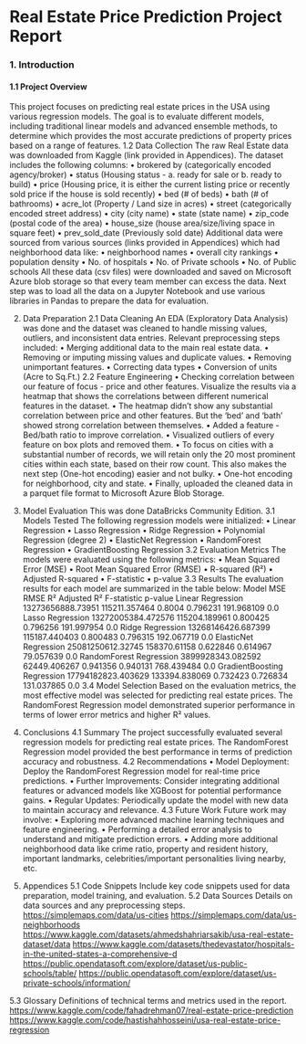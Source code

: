# Real Estate Price Prediction Project Report

### 1. Introduction <br>

#### 1.1 Project Overview <br>

This project focuses on predicting real estate prices in the USA using various regression models. The goal is to evaluate different models, including traditional linear models and advanced ensemble methods, to determine which provides the most accurate predictions of property prices based on a range of features.
1.2 Data Collection
The raw Real Estate data was downloaded from Kaggle (link provided in Appendices).
The dataset includes the following columns:
•	brokered by (categorically encoded agency/broker)
•	status (Housing status - a. ready for sale or b. ready to build)
•	price (Housing price, it is either the current listing price or recently sold price if the house is sold recently)
•	bed (# of beds)
•	bath (# of bathrooms)
•	acre_lot (Property / Land size in acres)
•	street (categorically encoded street address)
•	city (city name)
•	state (state name)
•	zip_code (postal code of the area)
•	house_size (house area/size/living space in square feet)
•	prev_sold_date (Previously sold date)
Additional data were sourced from various sources (links provided in Appendices) which had neighborhood data like:
•	neighborhood names
•	overall city rankings
•	population density
•	No. of hospitals
•	No. of Private schools
•	No. of Public schools
All these data (csv files) were downloaded and saved on Microsoft Azure blob storage so that every team member can excess the data.
Next step was to load all the data on a Jupyter Notebook and use various libraries in Pandas to prepare the data for evaluation.

2. Data Preparation
2.1 Data Cleaning
An EDA (Exploratory Data Analysis) was done and the dataset was cleaned to handle missing values, outliers, and inconsistent data entries. Relevant preprocessing steps included:
•	Merging additional data to the main real estate data.
•	Removing or imputing missing values and duplicate values.
•	Removing unimportant features.
•	Correcting data types
•	Conversion of units (Acre to Sq.Ft.)
2.2 Feature Engineering
•	Checking correlation between our feature of focus - price and other features. Visualize the results via a heatmap that shows the correlations between different numerical features in the dataset.
•	The heatmap didn’t show any substantial correlation between price and other features. But the ‘bed’ and ‘bath’ showed strong correlation between themselves.
•	Added a feature - Bed/bath ratio to improve correlation.
•	Visualized outliers of every feature on box plots and removed them.
•	To focus on cities with a substantial number of records, we will retain only the 20 most prominent cities within each state, based on their row count. This also makes the next step (One-hot encoding) easier and not bulky.
•	One-hot encoding for neighborhood, city and state.
•	Finally, uploaded the cleaned data in a parquet file format to Microsoft Azure Blob Storage.

3. Model Evaluation
This was done DataBricks Community Edition.
3.1 Models Tested
The following regression models were initialized:
•	Linear Regression
•	Lasso Regression
•	Ridge Regression
•	Polynomial Regression (degree 2)
•	ElasticNet Regression
•	RandomForest Regression
•	GradientBoosting Regression
3.2 Evaluation Metrics
The models were evaluated using the following metrics:
•	Mean Squared Error (MSE)
•	Root Mean Squared Error (RMSE)
•	R-squared (R²)
•	Adjusted R-squared
•	F-statistic
•	p-value
3.3 Results
The evaluation results for each model are summarized in the table below:
Model	MSE	RMSE	R²	Adjusted R²	F-statistic	p-value
Linear Regression	13273656888.73951	115211.357464	0.8004	0.796231	191.968109	0.0
Lasso Regression	13272005384.472576	115204.189961	0.800425	0.796256	191.997954	0.0
Ridge Regression	13268146426.687399	115187.440403	0.800483	0.796315	192.067719	0.0
ElasticNet Regression	25081250612.32745	158370.61158	0.622846	0.614967	79.057639	0.0
RandomForest Regression	3899928343.082592	62449.406267	0.941356	0.940131	768.439484	0.0
GradientBoosting Regression	17794182823.403629	133394.838069	0.732423	0.726834	131.037865	0.0
3.4 Model Selection
Based on the evaluation metrics, the most effective model was selected for predicting real estate prices. The RandomForest Regression model demonstrated superior performance in terms of lower error metrics and higher R² values.

4. Conclusions 
4.1 Summary
The project successfully evaluated several regression models for predicting real estate prices. The RandomForest Regression model provided the best performance in terms of prediction accuracy and robustness.
4.2 Recommendations
•	Model Deployment: Deploy the RandomForest Regression model for real-time price predictions.
•	Further Improvements: Consider integrating additional features or advanced models like XGBoost for potential performance gains.
•	Regular Updates: Periodically update the model with new data to maintain accuracy and relevance.
4.3 Future Work
Future work may involve:
•	Exploring more advanced machine learning techniques and feature engineering.
•	Performing a detailed error analysis to understand and mitigate prediction errors.
•	Adding more additional neighborhood data like crime ratio, property and resident history, important landmarks, celebrities/important personalities living nearby, etc.

5. Appendices
5.1 Code Snippets
Include key code snippets used for data preparation, model training, and evaluation.
5.2 Data Sources
Details on data sources and any preprocessing steps.
https://simplemaps.com/data/us-cities
https://simplemaps.com/data/us-neighborhoods
https://www.kaggle.com/datasets/ahmedshahriarsakib/usa-real-estate-dataset/data
https://www.kaggle.com/datasets/thedevastator/hospitals-in-the-united-states-a-comprehensive-d
https://public.opendatasoft.com/explore/dataset/us-public-schools/table/
https://public.opendatasoft.com/explore/dataset/us-private-schools/information/

5.3 Glossary
Definitions of technical terms and metrics used in the report.
https://www.kaggle.com/code/fahadrehman07/real-estate-price-prediction
https://www.kaggle.com/code/hastishahhosseini/usa-real-estate-price-regression
